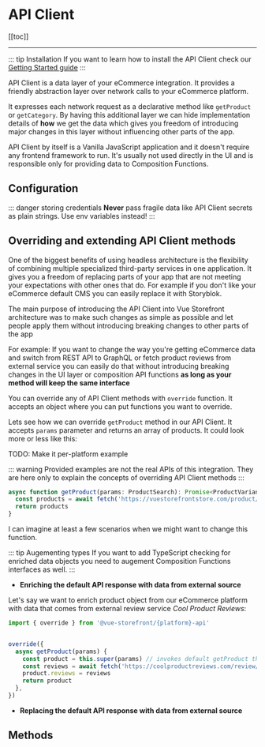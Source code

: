 # API Client

[[toc]]

----
::: tip Installation
If you want to learn how to install the API Client check our [Getting Started guide](/getting-started.html)
:::

API Client is a data layer of your eCommerce integration. It provides a friendly abstraction layer over network calls to your eCommerce platform.

It expresses each network request as a declarative method like `getProduct` or `getCategory`. By having this additional layer we can hide implementation details of **how** we get the data which gives you freedom of introducing major changes in this layer without influencing other parts of the app.

API Client by itself is a Vanilla JavaScript application and it doesn't require any frontend framework to run. It's usually not used directly in the UI and is responsible only for providing data to Composition Functions.

## Configuration
::: danger storing credentials
  **Never** pass fragile data like API Client secrets as plain strings. Use env variables instead!
:::

<Content slot-key="setup"/>

## Overriding and extending API Client methods

One of the biggest benefits of using headless architecture is the flexibility of combining multiple specialized third-party services in one application. It gives you a freedom of replacing parts of your app that are not meeting your expectations with other ones that do. For example if you don't like your eCommerce default CMS you can easily replace it with Storyblok.

The main purpose of introducing the API Client into Vue Storefront architecture was to make such changes as simple as possible and let people apply them without introducing breaking changes to other parts of the app

For example: If you want to change the way you're getting eCommerce data and switch from REST API to GraphQL or fetch product reviews from external service you can easily do that without introducing breaking changes in the UI layer or composition API functions **as long as your method will keep the same interface** 

You can override any of API Client methods with `override` function. It accepts an object where you can put functions you want to override.

<Content slot-key="override"/>

Lets see how we can override `getProduct` method in our API Client. It accepts `params` parameter and returns an array of products. It could look more or less like this:


TODO: Make it per-platform example

::: warning
Provided examples are not the real APIs of this integration. They are here only to explain the concepts of overriding API Client methods
:::
```js
async function getProduct(params: ProductSearch): Promise<ProductVariant[]> {
  const products = await fetch('https://vuestorefrontstore.com/product/' + params.slug)
  return products
}
```

I can imagine at least a few scenarios when we might want to change this function.

::: tip Augementing types
 If you want to add TypeScript checking for enriched data objects you need to augement Composition Functions interfaces as well.
:::
- **Enriching the default API response with data from  external source**

Let's say we want to enrich product object from our eCommerce platform with data that comes from  external review service _Cool Product Reviews_:

```js
import { override } from '@vue-storefront/{platform}-api'


override({
  async getProduct(params) {
    const product = this.super(params) // invokes default getProduct that we're just overriding
    const reviews = await fetch('https://coolproductreviews.com/review/' + params.slug)
    product.reviews = reviews
    return product
  },
})
```
- **Replacing the default API response with data from external source**


## Methods

<Content slot-key="methods"/>

